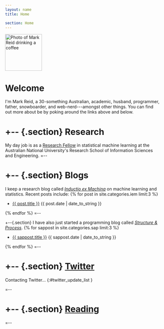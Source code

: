 ```yaml
---
layout: name
title: Home

section: Home
---
```


<img class='inset right' src='/images/mark_reid.jpg' title='Mark Reid' alt='Photo of Mark Reid drinking a coffee' width='120px' />

Welcome
=======

I'm Mark Reid, a 30-something Australian, academic, husband, programmer, father, 
snowboarder, and web-nerd---amongst other things. You can find out more about 
be by poking around the links above and below.

+--	{.section}
Research
========
My day job is as a [Research Fellow](/work) in statistical machine learning at 
the Australian National University's Research School of Information Sciences and
Engineering.
=--

+-- {.section}
Blogs
=====
I keep a research blog called _[Inductio ex Machina](/iem)_ on 
machine learning and statistics.
Recent posts include:
{% for post in site.categories.iem limit:3 %}
<ul class="compact recent">
<li>
	<a href="{{ post.url }}" title="{{ post.excerpt }}">{{ post.title }}</a>
	<span class="date">{{ post.date | date_to_string }}</span> 
</li>
</ul>
{% endfor %}
=--

+--{.section}
I have also just started a programming blog called _[Structure & Process](/sap)_.
{% for sappost in site.categories.sap limit:3 %}
<ul class="compact recent">
<li>
	<a href="{{ sappost.url }}" title="{{ sappost.excerpt }}">{{ sappost.title }}</a>
	<span class="date">{{ sappost.date | date_to_string }}</span> 
</li>
</ul>
{% endfor %}
=--

+-- {.section}
[Twitter](http://twitter.com/mdreid)
====================================

Contacting Twitter... 
{:#twitter_update_list }

=--

+-- {.section}
[Reading](http://librarything.com/home/mdreid)
==============================================
=--

